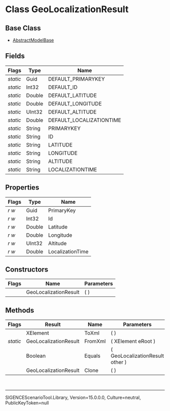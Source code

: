 # Class GeoLocalizationResult
## Base Class
- [AbstractModelBase](./T_AbstractModelBase.md)
## Fields
Flags|Type|Name
-|-|-
*static*|Guid|DEFAULT_PRIMARYKEY
*static*|Int32|DEFAULT_ID
*static*|Double|DEFAULT_LATITUDE
*static*|Double|DEFAULT_LONGITUDE
*static*|UInt32|DEFAULT_ALTITUDE
*static*|Double|DEFAULT_LOCALIZATIONTIME
*static*|String|PRIMARYKEY
*static*|String|ID
*static*|String|LATITUDE
*static*|String|LONGITUDE
*static*|String|ALTITUDE
*static*|String|LOCALIZATIONTIME
## Properties
Flags|Type|Name
-|-|-
*r* *w*|Guid|PrimaryKey
*r* *w*|Int32|Id
*r* *w*|Double|Latitude
*r* *w*|Double|Longitude
*r* *w*|UInt32|Altitude
*r* *w*|Double|LocalizationTime
## Constructors
Flags|Name|Parameters
-|-|-
&nbsp;|GeoLocalizationResult|( )
## Methods
Flags|Result|Name|Parameters
-|-|-|-
&nbsp;|XElement|ToXml|( )
*static*|GeoLocalizationResult|FromXml|( XElement eRoot )
&nbsp;|Boolean|Equals|( GeoLocalizationResult other )
&nbsp;|GeoLocalizationResult|Clone|( )

<br /><hr />
SIGENCEScenarioTool.Library, Version=15.0.0.0, Culture=neutral, PublicKeyToken=null
